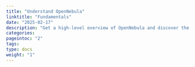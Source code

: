 ```yaml
---
title: "Understand OpenNebula"
linktitle: "Fundamentals"
date: "2025-02-17"
description: "Get a high-level overview of OpenNebula and discover the essential steps for designing and deploying your own cloud infrastructure"
categories:
pageintoc: "2"
tags:
type: docs
weight: "1"
---
```


<a id="understand-opennebula"></a>

<!--# Understand OpenNebula -->
